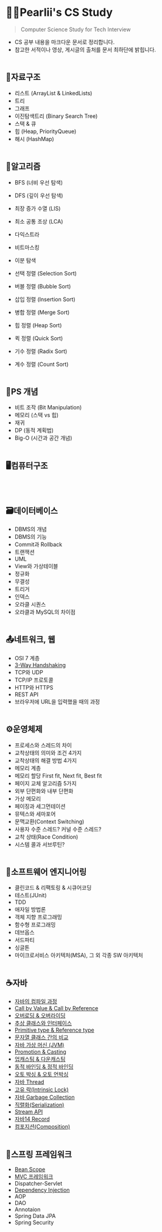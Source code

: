 # 🐱‍👓Pearlii's CS Study
> Computer Science Study for Tech Interview
- CS 공부 내용을 마크다운 문서로 정리합니다.
- 참고한 서적이나 영상, 게시글의 출처를 문서 최하단에 밝힙니다.
<br></br>

## 🧱자료구조
  - 리스트 (ArrayList & LinkedLists)
  - 트리
  - 그래프
  - 이진탐색트리 (Binary Search Tree)
  - 스택 & 큐
  - 힙 (Heap, PriorityQueue)
  - 해시 (HashMap)
<br></br>

## 🔑알고리즘
  - BFS (너비 우선 탐색)
  - DFS (깊이 우선 탐색)
  - 최장 증가 수열 (LIS)
  - 최소 공통 조상 (LCA) 
  - 다익스트라
  - 비트마스킹
  - 이분 탐색

  - 선택 정렬 (Selection Sort)
  - 버블 정렬 (Bubble Sort)
  - 삽입 정렬 (Insertion Sort) 
  - 병합 정렬 (Merge Sort)
  - 힙 정렬 (Heap Sort)
  - 퀵 정렬 (Quick Sort)
  - 기수 정렬 (Radix Sort)
  - 계수 정렬 (Count Sort) 
<br></br>

## 🔑PS 개념
  - 비트 조작 (Bit Manipulation)
  - 메모리 (스택 vs 힙)
  - 재귀
  - DP (동적 계획법)
  - Big-O (시간과 공간 개념)
<br></br>

## 🖥컴퓨터구조
<br></br>

## 🗃데이터베이스
  - DBMS의 개념
  - DBMS의 기능
  - Commit과 Rollback
  - 트랜잭션
  - UML
  - View와 가상테이블
  - 정규화
  - 무결성
  - 트리거
  - 인덱스
  - 오라클 시퀀스
  - 오라클과 MySQL의 차이점
<br></br>

## 📤네트워크, 웹
  - OSI 7 계층
  - [3-Way Handshaking](/Network%26Web/3-Way%20Handshacking.md)
  - TCP와 UDP
  - TCP/IP 프로토콜
  - HTTP와 HTTPS
  - REST API
  - 브라우저에 URL을 입력했을 때의 과정
 <br></br>
 
## ⚙운영체제
  - 프로세스와 스레드의 차이
  - 교착상태의 의미와 조건 4가지
  - 교착상태의 해결 방법 4가지
  - 메모리 계층 
  - 메모리 할당 First fit, Next fit, Best fit
  - 페이지 교체 알고리즘 5가지
  - 외부 단편화와 내부 단편화
  - 가상 메모리 
  - 페이징과 세그먼테이션
  - 뮤텍스와 세마포어
  - 문맥교환(Context Switching)
  - 사용자 수준 스레드? 커널 수준 스레드?
  - 교착 상태(Race Condition)
  - 시스템 콜과 서브루틴?
<br></br>

## 🔧소프트웨어 엔지니어링
  - 클린코드 & 리팩토링 & 시큐어코딩
  - 테스트(JUnit)
  - TDD
  - 애자일 방법론
  - 객체 지향 프로그래밍
  - 함수형 프로그래밍
  - 데브옵스
  - 서드파티
  - 싱글톤
  - 마이크로서비스 아키텍처(MSA), 그 외 각종 SW 아키텍처
<br></br>

## ☕자바
  - [자바의 컴파일 과정](Java/%EC%9E%90%EB%B0%94%EC%9D%98%20%EC%BB%B4%ED%8C%8C%EC%9D%BC%20%EA%B3%BC%EC%A0%95.md)
  - [Call by Value & Call by Reference](/Java/Call%20by%20Value%20%26%20Call%20by%20Reference.md)
  - [오버로딩 & 오버라이딩](/Java/%EC%98%A4%EB%B2%84%EB%A1%9C%EB%94%A9%20%26%20%EC%98%A4%EB%B2%84%EB%9D%BC%EC%9D%B4%EB%94%A9.md)
  - [추상 클래스와 인터페이스](/Java/%EC%B6%94%EC%83%81%20%ED%81%B4%EB%9E%98%EC%8A%A4%EC%99%80%20%EC%9D%B8%ED%84%B0%ED%8E%98%EC%9D%B4%EC%8A%A4.md)
  - [Primitive type & Reference type](/Java/Primitive%20type%20%26%20Reference%20type.md)
  - [문자열 클래스 간의 비교](/Java/%EB%AC%B8%EC%9E%90%EC%97%B4%20%ED%81%B4%EB%9E%98%EC%8A%A4%20%EA%B0%84%EC%9D%98%20%EB%B9%84%EA%B5%90.md)
  - [자바 가상 머신 (JVM)](Java/%EC%9E%90%EB%B0%94%20%EA%B0%80%EC%83%81%20%EB%A8%B8%EC%8B%A0%20(JVM).md)
  - [Promotion & Casting](/Java/Promotion%20%26%20Casting.md)
  - [업캐스팅 & 다운캐스팅](/Java/%EC%97%85%EC%BA%90%EC%8A%A4%ED%8C%85%20%26%20%EB%8B%A4%EC%9A%B4%EC%BA%90%EC%8A%A4%ED%8C%85.md)
  - [동적 바인딩 & 정적 바인딩](/Java/%EB%8F%99%EC%A0%81%20%EB%B0%94%EC%9D%B8%EB%94%A9%20%26%20%EC%A0%95%EC%A0%81%20%EB%B0%94%EC%9D%B8%EB%94%A9.md)
  - [오토 박싱 & 오토 언박싱](/Java/%EC%98%A4%ED%86%A0%20%EB%B0%95%EC%8B%B1%20%26%20%EC%98%A4%ED%86%A0%20%EC%96%B8%EB%B0%95%EC%8B%B1.md)
  - [자바 Thread](/Java/%EC%9E%90%EB%B0%94%20Thread.md)
  - [고유 락(Intrinsic Lock)](/Java/%EA%B3%A0%EC%9C%A0%20%EB%9D%BD(Intrinsic%20Lock).md)
  - [자바 Garbage Collection](Java/%EC%9E%90%EB%B0%94%20Garbage%20Collection.md)
  - [직렬화(Serialization)](/Java/%EC%A7%81%EB%A0%AC%ED%99%94(Serialization).md)
  - [Stream API](/Java/Stream%20API.md)
  - [자바14 Record](/Java/%EC%9E%90%EB%B0%9414%20Record.md)
  - [컴포지션(Composition)](/Java/%EC%BB%B4%ED%8F%AC%EC%A7%80%EC%85%98(Composition).md)
 <br></br>
 
## 🍃스프링 프레임워크
  - [Bean Scope](/Spring/Bean%20Scope.md)
  - [MVC 프레임워크](/Spring/MVC%20%ED%94%84%EB%A0%88%EC%9E%84%EC%9B%8C%ED%81%AC.md)
  - Dispatcher-Servlet 
  - [Dependency Injection](/Spring/Dependency%20Injection.md)
  - AOP
  - DAO
  - Annotaion
  - Spring Data JPA
  - Spring Security
<br></br>
